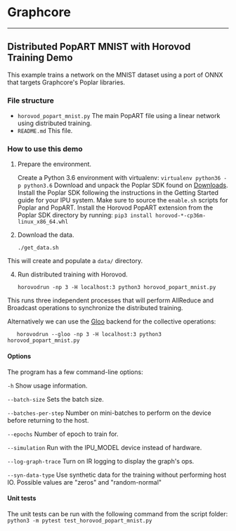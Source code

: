 # Graphcore

---
## Distributed PopART MNIST with Horovod Training Demo

This example trains a network on the MNIST dataset using a port
of ONNX that targets Graphcore's Poplar libraries.

### File structure

* `horovod_popart_mnist.py` The main PopART file using a linear network using distributed training.
* `README.md` This file.

### How to use this demo

1) Prepare the environment.

   Create a Python 3.6 environment with virtualenv: `virtualenv python36 -p python3.6`
   Download and unpack the Poplar SDK found on [Downloads](https://downloads.graphcore.ai/).
   Install the Poplar SDK following the instructions in the Getting Started guide for your IPU system.
   Make sure to source the `enable.sh` scripts for Poplar and PopART.
   Install the Horovod PopART extension from the Poplar SDK directory by running: `pip3 install horovod-*-cp36m-linux_x86_64.whl`

2) Download the data.

       ./get_data.sh

  This will create and populate a `data/` directory.

4) Run distributed training with Horovod.

       horovodrun -np 3 -H localhost:3 python3 horovod_popart_mnist.py

  This runs three independent processes that will perform AllReduce and Broadcast operations to synchronize the distributed training.

  Alternatively we can use the [Gloo](https://github.com/facebookincubator/gloo) backend for the collective operations:

       horovodrun --gloo -np 3 -H localhost:3 python3 horovod_popart_mnist.py

#### Options
The program has a few command-line options:

`-h` Show usage information.

`--batch-size`        Sets the batch size.

`--batches-per-step`  Number on mini-batches to perform on the device before returning to the host.

`--epochs`            Number of epoch to train for.

`--simulation`        Run with the IPU_MODEL device instead of hardware.

`--log-graph-trace`   Turn on IR logging to display the graph's ops.

`--syn-data-type`     Use synthetic data for the training without performing host IO. Possible values are "zeros" and "random-normal"


#### Unit tests
The unit tests can be run with the following command from the script folder: `python3 -m pytest test_horovod_popart_mnist.py`
